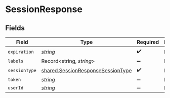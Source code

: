 # SessionResponse


## Fields

| Field                                                                                         | Type                                                                                          | Required                                                                                      | Description                                                                                   |
| --------------------------------------------------------------------------------------------- | --------------------------------------------------------------------------------------------- | --------------------------------------------------------------------------------------------- | --------------------------------------------------------------------------------------------- |
| `expiration`                                                                                  | *string*                                                                                      | :heavy_check_mark:                                                                            | N/A                                                                                           |
| `labels`                                                                                      | Record<string, *string*>                                                                      | :heavy_minus_sign:                                                                            | N/A                                                                                           |
| `sessionType`                                                                                 | [shared.SessionResponseSessionType](../../../sdk/models/shared/sessionresponsesessiontype.md) | :heavy_check_mark:                                                                            | N/A                                                                                           |
| `token`                                                                                       | *string*                                                                                      | :heavy_minus_sign:                                                                            | N/A                                                                                           |
| `userId`                                                                                      | *string*                                                                                      | :heavy_minus_sign:                                                                            | N/A                                                                                           |
